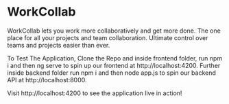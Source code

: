 # WorkCollab
WorkCollab lets you work more collaboratively and get more done. The one place for all your projects and team collaboration. 
Ultimate control over teams and projects easier than ever.

To Test The Application,
Clone the Repo and inside frontend folder, run npm i and then ng serve to spin up our frontend at http://localhost:4200.
Further inside backend folder run npm i and then node app.js to spin our backend API at http://localhost:8000.

Visit http://localhost:4200 to see the application live in action!
